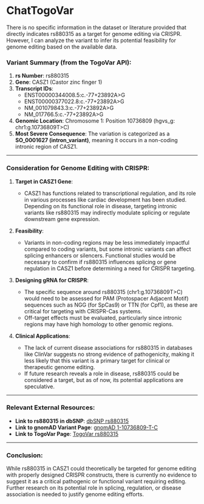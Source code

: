 # ChatTogoVar

There is no specific information in the dataset or literature provided that directly indicates rs880315 as a target for genome editing via CRISPR. However, I can analyze the variant to infer its potential feasibility for genome editing based on the available data.

### Variant Summary (from the TogoVar API):
1. **rs Number**: rs880315
2. **Gene**: CASZ1 (Castor zinc finger 1)
3. **Transcript IDs**:
   - ENST00000344008.5:c.-77+23892A>G
   - ENST00000377022.8:c.-77+23892A>G
   - NM_001079843.3:c.-77+23892A>G
   - NM_017766.5:c.-77+23892A>G
4. **Genomic Location**: Chromosome 1: Position 10736809 (hgvs_g: chr1:g.10736809T>C)
5. **Most Severe Consequence**: The variation is categorized as a **SO_0001627 (intron_variant)**, meaning it occurs in a non-coding intronic region of CASZ1.

---

### Consideration for Genome Editing with CRISPR:
1. **Target in CASZ1 Gene**:
    - CASZ1 has functions related to transcriptional regulation, and its role in various processes like cardiac development has been studied. Depending on its functional role in disease, targeting intronic variants like rs880315 may indirectly modulate splicing or regulate downstream gene expression.
    
2. **Feasibility**:
    - Variants in non-coding regions may be less immediately impactful compared to coding variants, but some intronic variants can affect splicing enhancers or silencers. Functional studies would be necessary to confirm if rs880315 influences splicing or gene regulation in CASZ1 before determining a need for CRISPR targeting.

3. **Designing gRNA for CRISPR**:
    - The specific sequence around rs880315 (chr1:g.10736809T>C) would need to be assessed for PAM (Protospacer Adjacent Motif) sequences such as NGG (for SpCas9) or TTN (for Cpf1), as these are critical for targeting with CRISPR-Cas systems.
    - Off-target effects must be evaluated, particularly since intronic regions may have high homology to other genomic regions.

4. **Clinical Applications**:
    - The lack of current disease associations for rs880315 in databases like ClinVar suggests no strong evidence of pathogenicity, making it less likely that this variant is a primary target for clinical or therapeutic genome editing.
    - If future research reveals a role in disease, rs880315 could be considered a target, but as of now, its potential applications are speculative.

---

### Relevant External Resources:
- **Link to rs880315 in dbSNP**: [dbSNP rs880315](https://identifiers.org/dbsnp/rs880315)
- **Link to gnomAD Variant Page**: [gnomAD 1-10736809-T-C](https://gnomad.broadinstitute.org/variant/1-10736809-T-C?dataset=gnomad_r4)
- **Link to TogoVar Page**: [TogoVar rs880315](https://jmorp.megabank.tohoku.ac.jp/search?query=1%3A10736809)

---

### Conclusion:
While rs880315 in CASZ1 could theoretically be targeted for genome editing with properly designed CRISPR constructs, there is currently no evidence to suggest it as a critical pathogenic or functional variant requiring editing. Further research on its potential role in splicing, regulation, or disease association is needed to justify genome editing efforts.

